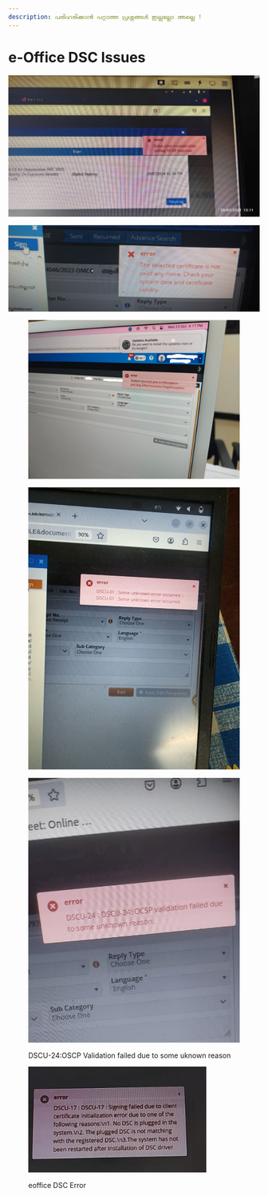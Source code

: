 ```yaml
---
description: പരിഹരിക്കാൻ പറ്റാത്ത പ്രശ്നങ്ങൾ ഇല്ലല്ലോ അല്ലെ !
---
```


# e-Office DSC Issues&#x20;

![OSCP Response error](../.gitbook/assets/dsc_error1.jpeg)

![](../.gitbook/assets/dsc_error2.jpeg)

<figure><img src="../.gitbook/assets/dscerror2.jpeg" alt=""><figcaption></figcaption></figure>

<figure><img src="../.gitbook/assets/dscerror1.jpeg" alt=""><figcaption></figcaption></figure>



<figure><img src="../.gitbook/assets/oscp.jpeg" alt=""><figcaption><p>DSCU-24:OSCP Validation failed due to some uknown reason</p></figcaption></figure>



<figure><img src="../.gitbook/assets/eofficedscerror.jpeg" alt=""><figcaption><p>eoffice DSC Error</p></figcaption></figure>
